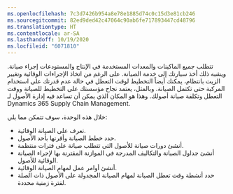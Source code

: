 ```yaml
---
ms.openlocfilehash: 7c3d7426b954a8e78e1885d74c0c15d3e81cb246
ms.sourcegitcommit: 82ed9ded42c47064c90ab6fe717893447cd48796
ms.translationtype: HT
ms.contentlocale: ar-SA
ms.lasthandoff: 10/19/2020
ms.locfileid: "6071810"
---
```

تتطلب جميع الماكينات والمعدات المستخدمة في الإنتاج والمستودعات إجراء صيانة. ويشبه ذلك أخذ سيارتك إلى خدمة الصيانة. على الرغم من اتخاذ الإجراءات الوقائية وتغيير الزيت بانتظام، يمكنك أيضاً التخطيط لوقت التعطل في حالة عدم قدرتك على استخدام المركبة حتى تكتمل الصيانة. وبالمثل، يعتمد نجاح مؤسستك على التخطيط للصيانة ووقت التعطل وتكلفة صيانة أصولك. وهذا هو المكان الذي يمكن أن تساعد فيه إدارة الأصول لـ Dynamics 365 Supply Chain Management. 

خلال هذه الوحدة، سوف تتمكن مما يلي:

- تعرف على الصيانة الوقائية.
- حدد خطط الصيانة وأقرنها بأحد الأصول.
- أنشئ دورات صيانة للأصول التي تتطلب صيانة على فترات منتظمة.
- أنشئ جداول الصيانة والتكاليف المدرجة في الموازنة المقترنة بها لإجراء الصيانة الوقائية للأصول. 
- أنشئ أوامر عمل لمهام الصيانة الوقائية. 
- حدد أنشطة وقت تعطل الصيانة لمهام الصيانة المجدولة على الأصول ذات الصلة لفترة زمنية محددة.

